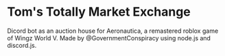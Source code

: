 # Tom's Totally Market Exchange
Dicord bot as an auction house for Aeronautica, a remastered roblox game of Wingz World V. 
Made by @GovernmentConspiracy using node.js and discord.js.

